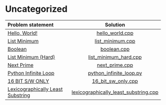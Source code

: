 # Uncategorized

|           Problem statement           |                 Solution                  |
|:--------------------------------------|:-----------------------------------------:|
| [Hello, World!][]                     | [hello_world.cpp][]                       |
| [List Minimum][]                      | [list_minimum.cpp][]                      |
| [Boolean][]                           | [boolean.cpp][]                           |
| [List Minimum (Hard)][]               | [list_minimum_hard.cpp][]                 |
| [Next Prime][]                        | [next_prime.cpp][]                        |
| [Python Infinite Loop][]              | [python_infinite_loop.py][]               |
| [16 BIT S/W ONLY][]                   | [16_bit_sw_only.cpp][]                    |
| [Lexicographically Least Substring][] | [lexicographically_least_substring.cpp][] |

[Hello, World!]:                     http://www.dmoj.ca/problem/helloworld
[List Minimum]:                      http://www.dmoj.ca/problem/bf1
[Boolean]:                           http://www.dmoj.ca/problem/boolean
[List Minimum (Hard)]:               http://www.dmoj.ca/problem/bf1hard
[Next Prime]:                        http://www.dmoj.ca/problem/bf3
[Python Infinite Loop]:              http://www.dmoj.ca/problem/shortest1
[16 BIT S/W ONLY]:                   https://dmoj.ca/problem/16bitswonly
[Lexicographically Least Substring]: https://dmoj.ca/problem/bf2

[hello_world.cpp]:                       hello_world.cpp
[list_minimum.cpp]:                      list_minimum.cpp
[boolean.cpp]:                           boolean.cpp
[list_minimum_hard.cpp]:                 list_minimum_hard.cpp
[next_prime.cpp]:                        next_prime.cpp
[python_infinite_loop.py]:               python_infinite_loop.py
[16_bit_sw_only.cpp]:                    16_bit_sw_only.cpp
[lexicographically_least_substring.cpp]: lexicographically_least_substring.cpp
